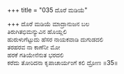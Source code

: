 +++
title = "035 ದೊರೆ ಮಡಿಯೆ"

+++
ದೊರೆ ಮಡಿಯೆ ಮಾದ್ರಾನುಜನ ಬಲ  
ತಿರುಗಿತಭಿಮನ್ಯುವಿನ ಹೊಯ್ಲಲಿ  
ಹುರುಳುಗೆಟ್ಟುದು ಹೆಸರ ನಾಯಕವಾಡಿ ದುಗುಡದಲಿ  
ತರಹರವ ನಾ ಕಾಣೆನೀ ಮೋ  
ಹರಕೆ ಗತಿಯೇನೆನುತ ಭರದಲಿ  
ಕರೆದು ತೋರಿದನಾ ಕೃಪಾಚಾರ್ಯಂಗೆ ಕಲಿ ದ್ರೋಣ    ॥35॥